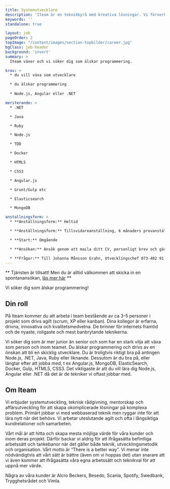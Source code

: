 ```yaml
---
title: Systemutvecklare
description: 'Iteam är en teknikbyrå med kreativa lösningar. Vi förverkligar dina idéer.'
keywords: ''
standalone: true

layout: job
pageOrder: 2
topImage: "/content/images/section-topbilder/career.jpg"
bgClass: job-header
background: 'invert'
summary: >
  Iteam växer och vi söker dig som älskar programmering. 

krav: >
  * du vill växa som utvecklare

  * du älskar programmering
  
  * Node.js, Angular eller .NET

meriterande: >
  * .NET

  * Java

  * Ruby

  * Node.js

  * TDD

  * Docker

  * HTML5

  * CSS3

  * Angular.js

  * Grunt/Gulp etc

  * Elasticsearch

  * MongoDB

anstallningsform: >
  * **Anställningsform:** Heltid

  * **Anställningsform:** Tillsvidareanställning, 6 månaders provanställning, sedan fast anställning.

  * **Start:** Omgående

  * **Ansökan:** Ansök genom att maila ditt CV, personligt brev och gärna en länk till ditt github-konto till [maria.carroll@iteam.se](mailto:maria.carroll@iteam.se)

  * **Frågor:** Till Johanna Månsson Grahn, Utvecklingschef 073-402 91 12
---
```


** Tjänsten är tillsatt! Men du är alltid välkommen att skicka in en spontanansökan, [läs mer här](/karriar) **

Vi söker dig som älskar programmering!

## Din roll ##

På Iteam kommer du att arbeta i team bestående av ca 3-5 personer i projekt som drivs agilt (scrum, XP eller kanban). Dina kollegor är erfarna, drivna, innovativa och kvalitetsmedvetna. De brinner för internets framtid och de nyaste, roligaste och mest banbrytande teknikerna.

Vi söker dig som är mer junior än senior och som har en stark vilja att växa som person och inom teamet. Du älskar programmering och drivs av en önskan att bli en skicklig utvecklare. Du är troligtvis riktigt bra på antingen Node.js, .NET, Java, Ruby eller liknande. Dessutom är du bra på, eller längtar efter att jobba med, t ex Angular.js, MongoDB, ElasticSearch, Docker, Gulp, HTML5, CSS3. Det viktigaste är att du vill lära dig Node.js, Angular eller .NET då det är de tekniker vi oftast jobbar med.

## Om Iteam

Vi erbjuder systemutveckling, teknisk rådgivning, mentorskap och affärsutveckling för att skapa okomplicerade lösningar på komplexa problem. Primärt jobbar vi med webbaserad teknik men ryggar inte för att lära nytt när det behövs. Vi arbetar uteslutande agilt och ofta i långsiktiga kundrelationer och samarbeten.

Vårt mål är att hitta och skapa mesta möjliga värde för våra kunder och inom deras projekt. Därför backar vi aldrig för att ifrågasätta befintliga arbetssätt och tankebanor när det gäller både teknik, utvecklingsmetodik och organisation. Vårt motto är “There is a better way”. Vi menar inte nödvändigtvis att vårt sätt är bättre (även om vi hoppas det) utan snarare att vi även kommer att ifrågasätta våra egna arbetssätt och teknikval för att uppnå mer värde.

Några av våra kunder är Alcro Beckers, Besedo, Scania, Spotify, Swedbank, Trygghetsrådet och Vimla.